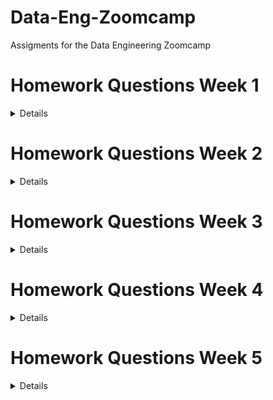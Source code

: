 # Data-Eng-Zoomcamp
Assigments for the Data Engineering Zoomcamp

# Homework Questions Week 1
<details>
	
## Question 3. Count records

**How many taxi trips were there on January 15?
Consider only trips that started on January 15.**

```sql
SELECT 
	COUNT(tpep_pickup_datetime)
FROM public.yellow_taxi_data
WHERE 
	tpep_pickup_datetime >= '2021-01-15 00:00:00' AND
	tpep_pickup_datetime < '2021-01-16 00:00:00'
```

| trips |
|-------|
| 53024 |

**There were 53,024 trips on January 15 of 2021.**

## Question 4. Largest tip for each day

**Find the largest tip for each day. On which day it was the largest tip in January?**

**Use the pick up time for your calculations.**

```sql
SELECT
	DATE(tpep_pickup_datetime),
	MAX(tip_amount) AS max_tip_day
FROM public.yellow_taxi_data 
GROUP BY DATE(tpep_pickup_datetime)
HAVING DATE(tpep_pickup_datetime) < '2021-02-01'
ORDER BY max_tip_day DESC;
```
| date         | max_tip_day |
|--------------|-------------|
| "2021-01-20" | 1140.44     |
| "2021-01-04" | 696.48      |
| "2021-01-03" | 369.4       |
| "2021-01-26" | 250         |
| "2021-01-09" | 230         |
| "2021-01-19" | 200.8       |
| "2021-01-30" | 199.12      |
| "2021-01-12" | 192.61      |
| "2021-01-21" | 166         |
| "2021-01-01" | 158         |
| "2021-01-05" | 151         |
| "2021-01-11" | 145         |
| "2021-01-24" | 122         |
| "2021-01-02" | 109.15      |
| "2021-01-31" | 108.5       |
| "2021-01-25" | 100.16      |
| "2021-01-23" | 100         |
| "2021-01-13" | 100         |
| "2021-01-16" | 100         |
| "2021-01-27" | 100         |
| "2021-01-06" | 100         |
| "2021-01-08" | 100         |
| "2021-01-15" | 99          |
| "2021-01-07" | 95          |
| "2021-01-14" | 95          |
| "2021-01-22" | 92.55       |
| "2021-01-10" | 91          |
| "2021-01-18" | 90          |
| "2021-01-28" | 77.14       |
| "2021-01-29" | 75          |
| "2021-01-17" | 65          |
| "2020-12-31" | 4.08        |
| "2008-12-31" | 0           |
| "2009-01-01" | 0           |

**The largest tip was on January 20th of 2021. The given tip was 1140.44$.**

## Question 5. Most popular destination
**What was the most popular destination for passengers picked up in central park on January 14?**

**Use the pick up time for your calculations.**

**Enter the zone name (not id). If the zone name is unknown (missing), write "Unknown"**

```sql
WITH taxi_pu AS(
	SELECT
		yellow_taxi_data.index,
		DATE(yellow_taxi_data.tpep_pickup_datetime) AS date_pu,
		yellow_taxi_data.pu_location_id AS pu_location_id,
		CASE
    		WHEN taxi_zone.zone IS NULL THEN 'Unknown'
    		ELSE taxi_zone.zone
		END AS pu_zone
	FROM public.yellow_taxi_data
	LEFT JOIN taxi_zone
		ON yellow_taxi_data.pu_location_id = taxi_zone.location_id
	WHERE 
		DATE(yellow_taxi_data.tpep_pickup_datetime) = '2021-01-14' AND
		taxi_zone.zone='Central Park'
), 
taxi_do AS (
	SELECT
		yellow_taxi_data.index,
		DATE(yellow_taxi_data.tpep_dropoff_datetime) AS date_do,
		yellow_taxi_data.do_location_id AS do_location_id,
		CASE
    		WHEN taxi_zone.zone IS NULL THEN 'Unknown'
    		ELSE taxi_zone.zone
		END AS do_zone
	FROM public.yellow_taxi_data
	LEFT JOIN taxi_zone
		ON yellow_taxi_data.do_location_id = taxi_zone.location_id
	WHERE 
		DATE(tpep_pickup_datetime) = '2021-01-14'
)

SELECT 
	taxi_pu.date_pu,
	taxi_do.date_do,
	taxi_pu.pu_zone,
	taxi_do.do_zone,
	COUNT(taxi_do.do_zone) AS frequency
FROM taxi_pu
LEFT JOIN taxi_do
	ON taxi_pu.index = taxi_do.index
GROUP BY 
	pu_zone,
	do_zone,
	taxi_pu.date_pu,
	taxi_do.date_do
ORDER BY frequency DESC;
```

| date_pu      | date_do      | pu_zone        | do_zone                          | frequency |
|--------------|--------------|----------------|----------------------------------|-----------|
| "2021-01-14" | "2021-01-14" | "Central Park" | "Upper East Side South"          | 97        |
| "2021-01-14" | "2021-01-14" | "Central Park" | "Upper East Side North"          | 94        |
| "2021-01-14" | "2021-01-14" | "Central Park" | "Lincoln Square East"            | 83        |
| "2021-01-14" | "2021-01-14" | "Central Park" | "Upper West Side North"          | 68        |
| "2021-01-14" | "2021-01-14" | "Central Park" | "Upper West Side South"          | 60        |
| "2021-01-14" | "2021-01-14" | "Central Park" | "Central Park"                   | 59        |
| "2021-01-14" | "2021-01-14" | "Central Park" | "Midtown Center"                 | 56        |
| "2021-01-14" | "2021-01-14" | "Central Park" | "Yorkville West"                 | 39        |
| "2021-01-14" | "2021-01-14" | "Central Park" | "Lenox Hill West"                | 39        |
| "2021-01-14" | "2021-01-14" | "Central Park" | "Lincoln Square West"            | 36        |
| "2021-01-14" | "2021-01-14" | "Central Park" | "Midtown North"                  | 29        |
| "2021-01-14" | "2021-01-14" | "Central Park" | "Yorkville East"                 | 25        |
| "2021-01-14" | "2021-01-14" | "Central Park" | "Manhattan Valley"               | 24        |
| "2021-01-14" | "2021-01-14" | "Central Park" | "Midtown East"                   | 22        |
| "2021-01-14" | "2021-01-14" | "Central Park" | "East Harlem South"              | 21        |
| "2021-01-14" | "2021-01-14" | "Central Park" | "Lenox Hill East"                | 21        |
| "2021-01-14" | "2021-01-14" | "Central Park" | "Murray Hill"                    | 20        |
| "2021-01-14" | "2021-01-14" | "Central Park" | "Midtown South"                  | 19        |
| "2021-01-14" | "2021-01-14" | "Central Park" | "Clinton East"                   | 19        |
| "2021-01-14" | "2021-01-14" | "Central Park" | "Garment District"               | 18        |
| "2021-01-14" | "2021-01-14" | "Central Park" | "Union Sq"                       | 15        |
| "2021-01-14" | "2021-01-14" | "Central Park" | "West Chelsea/Hudson Yards"      | 13        |
| "2021-01-14" | "2021-01-14" | "Central Park" | "Central Harlem"                 | 13        |
| "2021-01-14" | "2021-01-14" | "Central Park" | "UN/Turtle Bay South"            | 12        |
| "2021-01-14" | "2021-01-14" | "Central Park" | "Sutton Place/Turtle Bay North"  | 12        |
| "2021-01-14" | "2021-01-14" | "Central Park" | "Morningside Heights"            | 11        |
| "2021-01-14" | "2021-01-14" | "Central Park" | "Little Italy/NoLiTa"            | 11        |
| "2021-01-14" | "2021-01-14" | "Central Park" | "Clinton West"                   | 10        |
| "2021-01-14" | "2021-01-14" | "Central Park" | "Greenwich Village North"        | 9         |
| "2021-01-14" | "2021-01-14" | "Central Park" | "Times Sq/Theatre District"      | 9         |
| "2021-01-14" | "2021-01-14" | "Central Park" | "East Harlem North"              | 8         |
| "2021-01-14" | "2021-01-14" | "Central Park" | "West Village"                   | 8         |
| "2021-01-14" | "2021-01-14" | "Central Park" | "East Chelsea"                   | 7         |
| "2021-01-14" | "2021-01-14" | "Central Park" | "Washington Heights South"       | 7         |
| "2021-01-14" | "2021-01-14" | "Central Park" | "Gramercy"                       | 6         |
| "2021-01-14" | "2021-01-14" | "Central Park" | "Meatpacking/West Village West"  | 5         |
| "2021-01-14" | "2021-01-14" | "Central Park" | "Central Harlem North"           | 5         |
| "2021-01-14" | "2021-01-14" | "Central Park" | "Hamilton Heights"               | 5         |
| "2021-01-14" | "2021-01-14" | "Central Park" | "Flatiron"                       | 4         |
| "2021-01-14" | "2021-01-14" | "Central Park" | "East Village"                   | 4         |
| "2021-01-14" | "2021-01-14" | "Central Park" | "Bloomingdale"                   | 4         |
| "2021-01-14" | "2021-01-14" | "Central Park" | "NV"                             | 3         |
| "2021-01-14" | "2021-01-14" | "Central Park" | "Steinway"                       | 3         |
| "2021-01-14" | "2021-01-14" | "Central Park" | "TriBeCa/Civic Center"           | 3         |
| "2021-01-14" | "2021-01-14" | "Central Park" | "Washington Heights North"       | 3         |
| "2021-01-14" | "2021-01-14" | "Central Park" | "Financial District North"       | 2         |
| "2021-01-14" | "2021-01-14" | "Central Park" | "Stuy Town/Peter Cooper Village" | 2         |
| "2021-01-14" | "2021-01-14" | "Central Park" | "Penn Station/Madison Sq West"   | 2         |
| "2021-01-14" | "2021-01-14" | "Central Park" | "Sunset Park West"               | 2         |
| "2021-01-14" | "2021-01-14" | "Central Park" | "Kips Bay"                       | 2         |
| "2021-01-14" | "2021-01-14" | "Central Park" | "Hudson Sq"                      | 2         |
| "2021-01-14" | "2021-01-14" | "Central Park" | "SoHo"                           | 2         |
| "2021-01-14" | "2021-01-14" | "Central Park" | "Greenwich Village South"        | 2         |
| "2021-01-14" | "2021-01-14" | "Central Park" | "Battery Park City"              | 2         |
| "2021-01-14" | "2021-01-14" | "Central Park" | "Manhattanville"                 | 2         |
| "2021-01-14" | "2021-01-14" | "Central Park" | "Long Island City/Hunters Point" | 2         |
| "2021-01-14" | "2021-01-14" | "Central Park" | "Lower East Side"                | 2         |
| "2021-01-14" | "2021-01-14" | "Central Park" | "Bay Ridge"                      | 1         |
| "2021-01-14" | "2021-01-14" | "Central Park" | "Flatlands"                      | 1         |
| "2021-01-14" | "2021-01-14" | "Central Park" | "Flatbush/Ditmas Park"           | 1         |
| "2021-01-14" | "2021-01-14" | "Central Park" | "East Williamsburg"              | 1         |
| "2021-01-14" | "2021-01-15" | "Central Park" | "East Harlem South"              | 1         |
| "2021-01-14" | "2021-01-15" | "Central Park" | "Yorkville West"                 | 1         |
| "2021-01-14" | "2021-01-14" | "Central Park" | "East Flatbush/Farragut"         | 1         |
| "2021-01-14" | "2021-01-14" | "Central Park" | "Eastchester"                    | 1         |
| "2021-01-14" | "2021-01-14" | "Central Park" | "Crown Heights South"            | 1         |
| "2021-01-14" | "2021-01-14" | "Central Park" | "Williamsbridge/Olinville"       | 1         |
| "2021-01-14" | "2021-01-14" | "Central Park" | "Windsor Terrace"                | 1         |
| "2021-01-14" | "2021-01-15" | "Central Park" | "Midtown East"                   | 1         |
| "2021-01-14" | "2021-01-14" | "Central Park" | "Inwood"                         | 1         |
| "2021-01-14" | "2021-01-14" | "Central Park" | "Morrisania/Melrose"             | 1         |
| "2021-01-14" | "2021-01-14" | "Central Park" | "Jackson Heights"                | 1         |
| "2021-01-14" | "2021-01-14" | "Central Park" | "Ocean Hill"                     | 1         |
| "2021-01-14" | "2021-01-14" | "Central Park" | "Old Astoria"                    | 1         |
| "2021-01-14" | "2021-01-14" | "Central Park" | "Park Slope"                     | 1         |
| "2021-01-14" | "2021-01-14" | "Central Park" | "Pelham Bay"                     | 1         |
| "2021-01-14" | "2021-01-14" | "Central Park" | "Seaport"                        | 1         |
| "2021-01-14" | "2021-01-14" | "Central Park" | "Spuyten Duyvil/Kingsbridge"     | 1         |
| "2021-01-14" | "2021-01-14" | "Central Park" | "Boerum Hill"                    | 1         |
| "2021-01-14" | "2021-01-14" | "Central Park" | "Sunnyside"                      | 1         |
| "2021-01-14" | "2021-01-15" | "Central Park" | "Midtown North"                  | 1         |

**The most popular destination for passengers picked up from central park on the 14th of January of 2021 was Upper East Side South.**

## Question 6. Most expensive locations

**What's the pickup-dropoff pair with the largest average price for a ride (calculated based on total_amount)?**

**Enter two zone names separated by a slash**

**For example:**

**"Jamaica Bay / Clinton East"**

**If any of the zone names are unknown (missing), write "Unknown". For example, "Unknown / Clinton East".**

```sql
WITH taxi_pu AS(
	SELECT
		yellow_taxi_data.index,
		DATE(yellow_taxi_data.tpep_pickup_datetime) AS date_pu,
		yellow_taxi_data.pu_location_id AS pu_location_id,
		CASE
    		WHEN taxi_zone.zone IS NULL THEN 'Unknown'
    		ELSE taxi_zone.zone
		END AS pu_zone,
		yellow_taxi_data.total_amount
	FROM public.yellow_taxi_data
	LEFT JOIN taxi_zone
		ON yellow_taxi_data.pu_location_id = taxi_zone.location_id
), 
taxi_do AS (
	SELECT
		yellow_taxi_data.index,
		DATE(yellow_taxi_data.tpep_dropoff_datetime) AS date_do,
		yellow_taxi_data.do_location_id AS do_location_id,
		CASE
    		WHEN taxi_zone.zone IS NULL THEN 'Unknown'
    		ELSE taxi_zone.zone
		END AS do_zone,
		yellow_taxi_data.total_amount
	FROM public.yellow_taxi_data
	LEFT JOIN taxi_zone
		ON yellow_taxi_data.do_location_id = taxi_zone.location_id
),

trip_amount AS(
	SELECT 
		taxi_pu.pu_zone,
		taxi_do.do_zone,
		taxi_do.total_amount
	FROM taxi_pu
	LEFT JOIN taxi_do
		ON taxi_pu.index = taxi_do.index
) 

SELECT 
	CONCAT(pu_zone, ' / ', do_zone) AS pu_do_pair,
	AVG(total_amount) AS average_price
FROM trip_amount
GROUP BY 
	pu_zone,
	do_zone
ORDER BY average_price DESC
LIMIT 20;
```

| pu_do_pair                                        | average_price      |
|---------------------------------------------------|--------------------|
| "Alphabet City / Unknown"                         | 2292.4             |
| "Union Sq / Canarsie"                             | 262.85200000000003 |
| "Ocean Hill / Unknown"                            | 234.51             |
| "Long Island City/Hunters Point / Clinton East"   | 207.61             |
| "Boerum Hill / Woodside"                          | 200.3              |
| "Baisley Park / Unknown"                          | 181.4425           |
| "Bushwick South / Long Island City/Hunters Point" | 156.96             |
| "Willets Point / Unknown"                         | 154.42             |
| "Co-Op City / Dyker Heights"                      | 151.37             |
| "Rossville/Woodrow / Pelham Bay Park"             | 151                |
| "Charleston/Tottenville / Woodlawn/Wakefield"     | 149.99             |
| "Borough Park / NV"                               | 149.53             |
| "Eastchester / Charleston/Tottenville"            | 148.43333333333334 |
| "Jackson Heights / Unknown"                       | 147.91             |
| "Seaport / Unknown"                               | 145.85999999999999 |
| "Charleston/Tottenville / Eastchester"            | 145.75799999999998 |
| "Inwood / JFK Airport"                            | 145.52             |
| "Charleston/Tottenville / Co-Op City"             | 145.11363636363637 |
| "Port Richmond / Van Cortlandt Village"           | 145.1              |
| "Eltingville/Annadale/Prince's Bay / Co-Op City"  | 144.75             |

**The pickup-dropoff pair with the largest average price for a ride is Alphabet City / Unknown.**
	
</details>

# Homework Questions Week 2

<details>

## Question 1: Start date for the Yellow taxi data

**What should be the start date for this dag?**

The start date should be 2019-01-01 since we want to retrieve the yellow taxi data starting from january of 2019.

## Question 2: Frequency for the Yellow taxi data

**How often do we need to run this DAG?**

We need to run the DAG every month, since we need to retrive the taxi yellow data from every month.

![airflow task](https://github.com/cholu6768/Data-Eng-Zoomcamp/blob/main/week_2_dags/airflow_task_yellow_taxi.JPG)

### Link for the DAG script that ingests the yellow taxi data: [Click here](https://github.com/cholu6768/Data-Eng-Zoomcamp/blob/main/week_2_dags/data_ingestion_gcs_dag_yellow_taxi.py)

## Question 3: DAG for FHV Data

**How many DAG runs are green for data in 2019 after finishing everything?**

There were 12 DAG runs once everything was done.

!["airflow task"](https://github.com/cholu6768/Data-Eng-Zoomcamp/blob/main/week_2_dags/airflow_task_fhv.JPG)

### Link for the DAG script that ingests the For Hire Vehicles data: [Click here](https://github.com/cholu6768/Data-Eng-Zoomcamp/blob/main/week_2_dags/data_ingestion_gcs_dag_fhv.py)

## Question 4: DAG for Zones

**How often does it need to run?**

The DAG should only be ran once since there is only one file for the taxi zones.

### Link for the DAG script that ingests the taxi zone data: [Click here](https://github.com/cholu6768/Data-Eng-Zoomcamp/blob/main/week_2_dags/data_ingestion_gcs_dag_taxi_zone.py)
	
</details>	

# Homework Questions Week 3

<details>

## Question 1: What is count for fhv vehicles data for year 2019?

First, I created a table that had all the data from for-hire-vehicles of 2019

```sql
CREATE OR REPLACE EXTERNAL TABLE `mythic-evening-339419.trips_data_all.external_fhv_tripdata`
OPTIONS (
  format = 'PARQUET',
  uris = ['gs://dtc_data_lake_mythic-evening-339419/raw/fhv_tripdata_2019-*.parquet']
);
```

After that, I counted all the rows from the new table called external_fhv_tripdata

```sql
SELECT
    COUNT(pickup_datetime) AS num_rows
FROM mythic-evening-339419.trips_data_all.external_fhv_tripdata 
```
There are 42,084,899 rows for fhv vehicles data for the year 2019.

| num_rows |
|----------|
| 42084899 |

## Question 2: How many distinct dispatching_base_num do we have in fhv for 2019?

To know how many unique dispatching_base_num there were, I counted all the ```DISTINCT``` values of dispatching_base_num.

```sql
SELECT
    COUNT(DISTINCT dispatching_base_num) AS frequency
FROM mythic-evening-339419.trips_data_all.external_fhv_tripdata 
```
There were a total of 792 dispatching_base_num.

| frequency |
|-----------|
| 792       |

## Question 3: Best strategy to optimise, if query always filter by dropoff_datetime and order by dispatching_base_num

The best way to optimize the query would be by creating a new table with the same data but by doing a partition by the pickup_datetime and then doing a cluster by dispatching_base_num.

```sql
CREATE OR REPLACE TABLE mythic-evening-339419.trips_data_all.fhv_tripdata_partitoned_clustered
PARTITION BY DATE(pickup_datetime)
CLUSTER BY dispatching_base_num AS
SELECT * FROM mythic-evening-339419.trips_data_all.external_fhv_tripdata;
```

Let's try it out and compare with the table that is not partioned nor clustered.

```sql
SELECT
    COUNT(*) AS trips
FROM mythic-evening-339419.trips_data_all.external_fhv_tripdata 
WHERE 
    DATE(pickup_datetime) BETWEEN '2019-01-01' AND '2019-08-20'
    AND dispatching_base_num='B00009';
```

This is the information I got from processing this query: Query complete (9.5 sec elapsed, 547.5 MB processed)

Now, let's see for the table that has a partition and is clustered.

```sql
SELECT 
    COUNT(*) as trips
FROM mythic-evening-339419.trips_data_all.fhv_tripdata_partitoned_clustered
WHERE 
    DATE(pickup_datetime) BETWEEN '2019-01-01' AND '2019-08-20'
    AND dispatching_base_num='B00009';
```
This is the information I got from processing this query: Query complete (0.4 sec elapsed, 249.2 MB processed)

**We can see that the by doing the partition by pickup_datetime and clustering by dispatching_base_num, does help the processing time and less data gets processed which means less costs.**

## Question 4: What is the count, estimated and actual data processed for query which counts trip between 2019/01/01 and 2019/03/31 for dispatching_base_num B00987, B02060, B02279

First, I created the query with the requirements. 

For some reason, I could not get the estimated processed data for any of the queries. It is always loading and it never tells me the estimated processed data.

```sql
SELECT 
    COUNT(*) as trips
FROM mythic-evening-339419.trips_data_all.fhv_tripdata_partitoned_clustered
WHERE 
    DATE(pickup_datetime) BETWEEN '2019-01-01' AND '2019-03-31'
    AND dispatching_base_num IN ('B00987', 'B02279', 'B02060');
```
| trips |
|-------|
| 26647 |

Information I got from processing this query: Query complete (0.3 sec elapsed, 161.1 MB processed)

My answer did not match with the ones from the homework so I decided to choose the closest one which was: 

**Count: 26558, Estimated data processed: 400MB, Actual data processed: 155MB**

## Question 5: What will be the best partitioning or clustering strategy when filtering on dispatching_base_num and SR_Flag

Clustering by dispatching_base_num and SR_Flag was the best option. 

Partitioning can't be done on any of the two columns because dispatching_base_num is a ```STRING``` column and SR_Flag is an ```INTEGER``` column but with lots of ```NULL``` values.

```sql
CREATE OR REPLACE TABLE mythic-evening-339419.trips_data_all.fhv_tripdata_clustered
CLUSTER BY dispatching_base_num, SR_Flag AS
SELECT * FROM mythic-evening-339419.trips_data_all.external_fhv_tripdata;
```

## Question 6: What improvements can be seen by partitioning and clustering for data size less than 1 GB

There are no improvements because partitioning and clustering would creata extra metadata which as a result incur metadata reads and metadata maintenance. This would create extra costs.

## Question 7: In which format does BigQuery save data

BigQuery saves data in a columnar format. 

This format is used because when doing queries it will only read the selected columns and not the parent columns. This will give a performance improvement.

</details>

# Homework Questions Week 4

<details>

To answers these questions I created dbt models which are in another [repository](https://github.com/cholu6768/Data-Engineering-dbt-week-4). The reason was so that I kept this repository cleaner. 

## Question 1: What is the count of records in the model fact_trips after running all models with the test run variable disabled and filtering for 2019 and 2020 data only (pickup datetime)?

I counted all the rows and filtered the data between the years of 2019 and 2020.

```sql
SELECT 
    COUNT(*) AS frequency
FROM `mythic-evening-339419.dbt_fernando_chavez.fact_trips` 
WHERE 
    DATE(pickup_datetime) <= '2020-12-31' AND
    DATE(pickup_datetime) >= '2019-01-01'
```
At the end my answer was not among the ones provided in the options but I chose the closest one which was 61,635,151.

| frequency |
|-----------|
| 61451452  |

## Question 2: What is the distribution between service type filtering by years 2019 and 2020 data ? as done in the videos

After doing the pie chart, the distribution was 89.8% for the yellow trip data and 10.2% for the green trip data.

![pie chart](https://github.com/cholu6768/Data-Eng-Zoomcamp/blob/main/yellow_green_distribution.JPG)

## Question 3: What is the count of records in the model stg_fhv_tripdata after running all models with the test run variable disabled (:false)

After creating the staging model, I filtered the data from 2019 and ran the query.

```sql
SELECT 
    COUNT(*) AS frequency
FROM `mythic-evening-339419`.`trips_data_all`.`fhv_tripdata`
WHERE 
    EXTRACT(YEAR FROM pickup_datetime) IN (2019)
```	
At the end I got on the of the answers from the options shown. The answer was 42,084,899 which is the number of rows or records in that table when the pickup date was in the year of 2019.

| frequency |
|-----------|
| 42084899  |

## Question 4: What is the count of records in the model fact_fhv_trips after running all dependencies with the test run variable disabled (:false)?

Once I created the core model, i counted all the rows in the table. As my core model table already filtered the record for only 2019, i did not need to filter it again.

```sql
SELECT 
    COUNT(*) AS frequency
FROM `mythic-evening-339419.dbt_fernando_chavez.fact_fhv_trips` 
```
Once again, i got an answer from the ones in the available options. The answer was 22,676,253 records or rows in the year of 2019.

| frequency |
|-----------|
| 22676253  |

## Question 5: What is the month with the biggest amount of rides after building a tile for the fact_fhv_trips table?

As seen in the graph the month with the most trips by far was january.

![graph](https://github.com/cholu6768/Data-Eng-Zoomcamp/blob/main/fhv_trips_month.JPG)


</details>

# Homework Questions Week 5
<details>

## Question 1: Install Spark and PySpark

- **Install Spark**
- **Run PySpark**
- **Create a local spark session**
- **Execute spark.version**

```python
# Import libraries to run Pyspark
import pyspark
from pyspark.sql import SparkSession

# Create a local spark session
spark = SparkSession.builder \
    .master("local[*]") \
    .appName('test') \
    .getOrCreate()

print(spark.version)
```

## What's the output?

OUTPUT:
```python
3.0.3
```

## Question 2. HVFHW February 2021

- **Download the HVFHV data for february 2021**

- **Read it with Spark using the same schema as we did in the lessons. We will use this dataset for all the remaining questions.**

- **Repartition it to 24 partitions and save it to parquet.**

## What's the size of the folder with results (in MB)?

First, I downloaded the dataset using bash.

```bash
!wget https://nyc-tlc.s3.amazonaws.com/trip+data/fhvhv_tripdata_2021-02.csv
```
Afterwards, I read the CSV file with spark.
```python
df_fhv = spark.read \
    .option("header","true") \
    .csv("fhvhv_tripdata_2021-02.csv")
```
Next, I read the CSV file with Pandas and output the data types of each column.

```python
df_fhv_pandas = pd.read_csv("fhvhv_tripdata_2021-02.csv")

print(df_fhv_pandas.dtypes)
```
Afterwards, I created a dataframe with spark using the pandas dataframe and output the schema of the new spark dataframe. I did this so that I could compare the schema from the spark dataframe and the pandas dataframe.

```python
print(spark.createDataFrame(df_fhv_pandas).schema)
```

Since the pandas dataframe was more accurate, I modified the spark dataframe schema so that it had the same datatypes from the pandas dataframe and created a mock schema.

```python
schema = types.StructType([
    types.StructField("hvfhs_license_num",types.StringType(),True),
    types.StructField("dispatching_base_num",types.StringType(),True),
    types.StructField("pickup_datetime",types.TimestampType(),True),
    types.StructField("dropoff_datetime",types.TimestampType(),True),
    types.StructField("PULocationID",types.IntegerType(),True),
    types.StructField("DOLocationID",types.IntegerType(),True),
    types.StructField("SR_Flag",types.StringType(),True)
]) 
```
The next step was to read the CSV file with spark again but now with the schema I previously made.

```python
df_fhv = spark.read \
    .option("header","true") \
    .schema(schema) \
    .csv("fhvhv_tripdata_2021-02.csv")
```
After, I repartition the file in 24 parts.
```python
df_fhv.repartition(24)
```
At the end I converted the 24 partition files into parquet files and saved them.
```python 
df_fhv.write.parquet("fhvhv/2021/02")
```
To check total size of the parquet files I went to the respective folder ("fhvhv/2021/02") using bash. Next, I checked the size of the parquet files using the command ```ls -lh``` and the total size of all the parquet files was ```147M```. My Answer was not among the possible options but I selected the closest one which was 158MB

## Question 3. Count records, How many taxi trips were there on February 15?

- **Consider only trips that started on February 15.**

First, I opened all the parquet partition files.

```python
df_hfhv = spark.read.parquet('fhvhv/2021/02/*')
```

Next, I created temporal table from the data of the parquet file so that I could do SQL queries on the data.

```python
df_hfhv.registerTempTable('hfhv_trips_data')
```
Afterwards, I used a SQL to query to answer the question.

```python
df_result = spark.sql("""
SELECT 
    COUNT(pickup_datetime) AS frequency
FROM hfhv_trips_data
WHERE 
    pickup_datetime >= '2021-02-15 00:00:00' AND
    pickup_datetime < '2021-02-16 00:00:00'
""").show()
```
My output:

|frequency|
|---------|
|   367170|

**There were 367,170 trips in February of 2021.**

## Question 4. Longest trip for each day

- **Now calculate the duration for each trip.**

## Which day had the longest trip?

Using the infrastructure from the previous question I just did another SQL query to answer the question. 

I calculated the difference of hours between each dropoff and pickup datetime.

```python
df_result = spark.sql("""
SELECT 
    pickup_datetime,
    dropoff_datetime,
    EXTRACT(HOUR FROM dropoff_datetime - pickup_datetime) AS HourDifference
FROM hfhv_trips_data
ORDER BY HourDifference DESC
LIMIT 5
""").show()
```
My output:

| pickup_datetime     | dropoff_datetime    | HourDifference |
|---------------------|---------------------|----------------|
| 2021-02-11 13:40:44 | 2021-02-12 10:39:44 | 20             |
| 2021-02-17 15:54:53 | 2021-02-18 07:48:34 | 15             |
| 2021-02-20 12:08:15 | 2021-02-21 00:22:14 | 12             |
| 2021-02-03 20:24:25 | 2021-02-04 07:41:58 | 11             |
| 2021-02-19 23:17:44 | 2021-02-20 09:44:01 | 10             |

**The day with the longest trip was the 11th of February.**

## Question 5. Most frequent dispatching_base_num

- **Now find the most frequently occurring dispatching_base_num in this dataset.**

## How many stages does the spark job has?

Using the same infrastructure from question 3. I wrote a SQL query to find out the most frequent ```dispatching_base_num```. 

```python
df_result = spark.sql("""
SELECT 
    dispatching_base_num,
    COUNT(dispatching_base_num) AS frequency
FROM hfhv_trips_data
GROUP BY dispatching_base_num
ORDER BY frequency DESC
LIMIT 5
""").show()
```
My output:

| dispatching_base_num | frequency |
|----------------------|-----------|
| B02510               | 3233664   |
| B02764               | 965568    |
| B02872               | 882689    |
| B02875               | 685390    |
| B02765               | 559768    |

**The most frequent ``dispatching_base_num`` was B02510.**

**Additionally, the spark job had 3 stages.**

![spark job](https://github.com/cholu6768/Data-Eng-Zoomcamp/blob/main/week_5_images/question_5_spark_stages.JPG)	

## Question 6. Most common locations pair

**- Find the most common pickup-dropoff pair.**

**For example:**

**"Jamaica Bay / Clinton East"**

- **Enter two zone names separated by a slash**

- **If any of the zone names are unknown (missing), use "Unknown". For example, "Unknown / Clinton East"**

I used the same infrastructure from question 3 plus the data from the taxi zones.

I turned the data from the taxi zones into a temporal table so that I can use SQL queries on it.

```python
df_zones = spark.read.parquet('zones/*')

df_zones.registerTempTable('taxi_zone')
```
After that, to be able to know the answer to the question. I had to do 2 left joins between ``hfhv_trips_data`` and the ``taxi_zone`` so that I could obtain the names from the pickup and dropoff zone IDs.

The CONCAT function allowed me to put the pickup and the dropoff zone names in one single column. 

The COALESCE function helped me rename the NULL values to Unknown.

```python
df_result = spark.sql("""
SELECT
    CONCAT(
        COALESCE(pickup_zone.zone, 'Unknown'),
        ' / ',
        COALESCE(dropoff_zone.zone, 'Unknown')
    ) AS location_pair,
    COUNT(pickup_zone.zone) AS frequency
FROM hfhv_trips_data
LEFT JOIN taxi_zone AS pickup_zone
    ON hfhv_trips_data.pulocationid = pickup_zone.locationid 
LEFT JOIN taxi_zone AS dropoff_zone
    ON hfhv_trips_data.dolocationid = dropoff_zone.locationid
GROUP BY
    pickup_zone.zone,
    dropoff_zone.zone
ORDER BY frequency DESC
LIMIT 10
""").show()
```
My output:

| location_pair                               | frequency |
|---------------------------------------------|-----------|
| East New York / East New York               | 45041     |
| Borough Park / Borough Park                 | 37329     |
| Canarsie / Canarsie                         | 28026     |
| Crown Heights North / Crown Heights North   | 25976     |
| Bay Ridge / Bay Ridge                       | 17934     |
| Jackson Heights / Jackson Heights           | 14688     |
| Astoria / Astoria                           | 14688     |
| Central Harlem North / Central Harlem North | 14481     |
| Bushwick South / Bushwick South             | 14424     |
| Flatbush/Ditmas Park / Flatbush/Ditmas Park | 13976     |

**The most common pickup-dropoff pair was East New York / East New York with a frequency of 45,041 times.**

**Additionally, the spark job performed 3 stages.**

![spark job](https://github.com/cholu6768/Data-Eng-Zoomcamp/blob/main/week_5_images/question_6_spark_stages.JPG)	

</details>

